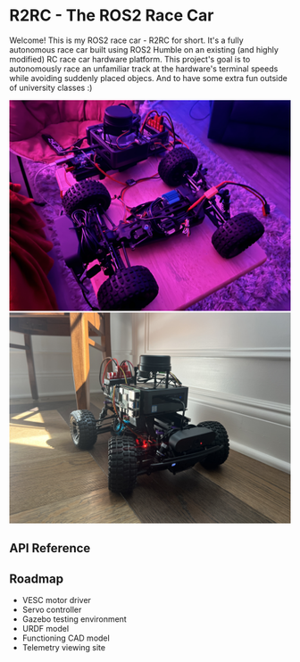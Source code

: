 
# R2RC - The ROS2 Race Car

Welcome! This is my ROS2 race car - R2RC for short. It's a fully autonomous race car built using ROS2 Humble on an existing (and highly modified) RC race car hardware platform. This project's goal is to autonomously race an unfamiliar track at the hardware's terminal speeds while avoiding suddenly placed objecs. And to have some extra fun outside of university classes :)

![](https://github.com/nick-thoennes/r2rc/blob/social/pictures/3am-3.JPG)
![](https://github.com/nick-thoennes/r2rc/blob/social/pictures/stance-2.JPG)


## API Reference


## Roadmap

- VESC motor driver
- Servo controller
- Gazebo testing environment
- URDF model
- Functioning CAD model
- Telemetry viewing site

